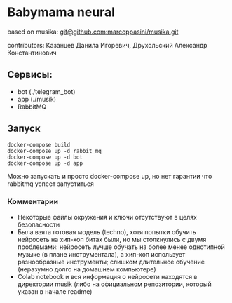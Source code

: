 # Babymama neural
based on musika: [git@github.com:marcoppasini/musika.git ](https://github.com/marcoppasini/musika.git)

contributors: Казанцев Данила Игоревич, Друхольский Александр Константинович


## Сервисы:
* bot (./telegram_bot)
* app (./musik)
* RabbitMQ
## Запуск
```
docker-compose build
docker-compose up -d rabbit_mq
docker-compose up -d bot
docker-compose up -d app
```
Можно запускать и просто docker-compose up, но нет гарантии что rabbitmq успеет запуститься

### Комментарии
* Некоторые файлы окружения и ключи отсутствуют в целях безопасности
* Была взята готовая модель (techno), хотя попытки обучить нейросеть на хип-хоп битах были, но мы столкнулись с двумя проблемами: нейросеть лучше обучать на более менее однотипной музыке (в плане инструментала), а хип-хоп использует разнообразные инструменты; слишком длительное обучение (неразумно долго на домашнем компьютере)
* Colab notebook и вся информация о нейросети находятся в директории musik (либо на официальном репозитории, который указан в начале readme)
